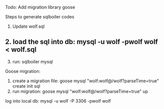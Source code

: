 
Todo: Add migration library goose

Steps to generate sqlboiler codes
1. Update wolf.sql
## 2. load the sql into db: mysql -u wolf -pwolf wolf < wolf.sql
3. run: sqlboiler mysql

Goose migration:
1. create a migration file: goose mysql "wolf:wolf@/wolf?parseTime=true" create init sql
2. run migration: goose mysql "wolf:wolf@/wolf?parseTime=true" up

log into local db:
mysql -u wolf -P 3306 -pwolf wolf